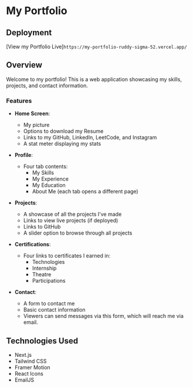 # My Portfolio

## Deployment
[View my Portfolio Live]`https://my-portfolio-ruddy-sigma-52.vercel.app/`

## Overview
Welcome to my portfolio! This is a web application showcasing my skills, projects, and contact information. 

### Features
- **Home Screen**: 
  - My picture
  - Options to download my Resume
  - Links to my GitHub, LinkedIn, LeetCode, and Instagram
  - A stat meter displaying my stats

- **Profile**: 
  - Four tab contents: 
    - My Skills
    - My Experience
    - My Education
    - About Me (each tab opens a different page)

- **Projects**: 
  - A showcase of all the projects I've made 
  - Links to view live projects (if deployed) 
  - Links to GitHub 
  - A slider option to browse through all projects

- **Certifications**: 
  - Four links to certificates I earned in:
    - Technologies
    - Internship
    - Theatre
    - Participations

- **Contact**: 
  - A form to contact me
  - Basic contact information 
  - Viewers can send messages via this form, which will reach me via email.

## Technologies Used
- Next.js
- Tailwind CSS
- Framer Motion
- React Icons
- EmailJS


